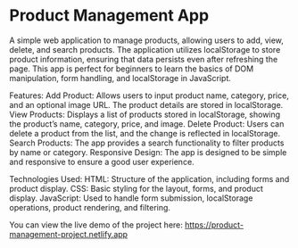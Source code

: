 # Product Management App

A simple web application to manage products, allowing users to add, view, delete, and search products. The application utilizes localStorage to store product information, ensuring that data persists even after refreshing the page. This app is perfect for beginners to learn the basics of DOM manipulation, form handling, and localStorage in JavaScript.

Features:
Add Product: Allows users to input product name, category, price, and an optional image URL. 
The product details are stored in localStorage.
View Products: Displays a list of products stored in localStorage, showing the product’s name, category, price, and image.
Delete Product: Users can delete a product from the list, and the change is reflected in localStorage.
Search Products: The app provides a search functionality to filter products by name or category.
Responsive Design: The app is designed to be simple and responsive to ensure a good user experience.

Technologies Used:
HTML: Structure of the application, including forms and product display.
CSS: Basic styling for the layout, forms, and product display.
JavaScript: Used to handle form submission, localStorage operations, product rendering, and filtering.

You can view the live demo of the project here: https://product-management-project.netlify.app
